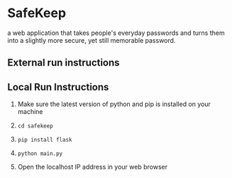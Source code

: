 # SafeKeep

a web application that takes people's everyday passwords and turns them into a slightly more secure, yet still memorable password.

## External run instructions

## Local Run Instructions

1. Make sure the latest version of python and pip is installed on your machine

2. `cd safekeep`

3. `pip install flask`

4. `python main.py`

5. Open the localhost IP address in your web browser
